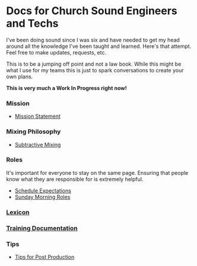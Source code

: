 # Docs for Church Sound Engineers and Techs

I've been doing sound since I was six and have needed to get my head around all the knowledge I've been taught and learned. Here's that attempt. Feel free to make updates, requests, etc.

This is to be a jumping off point and not a law book. While this might be what I use for my teams this is just to spark conversations to create your own plans.

**This is very much a Work In Progress right now!**

### Mission
* [Mission Statement](docs/mission.md)

### Mixing Philosophy
* [Subtractive Mixing](docs/subtractive-mixing.md)

### Roles
It's important for everyone to stay on the same page. Ensuring that people know what they are responsible for is extremely helpful.

* [Schedule Expectations](docs/roles.md#schedule-expectations)
* [Sunday Morning Roles](docs/roles.md#sunday-morning-rasi)

### [Lexicon](docs/lexicon.md)

### [Training Documentation](training/README.md)

### Tips
* [Tips for Post Production](docs/post-production/tips.md)
